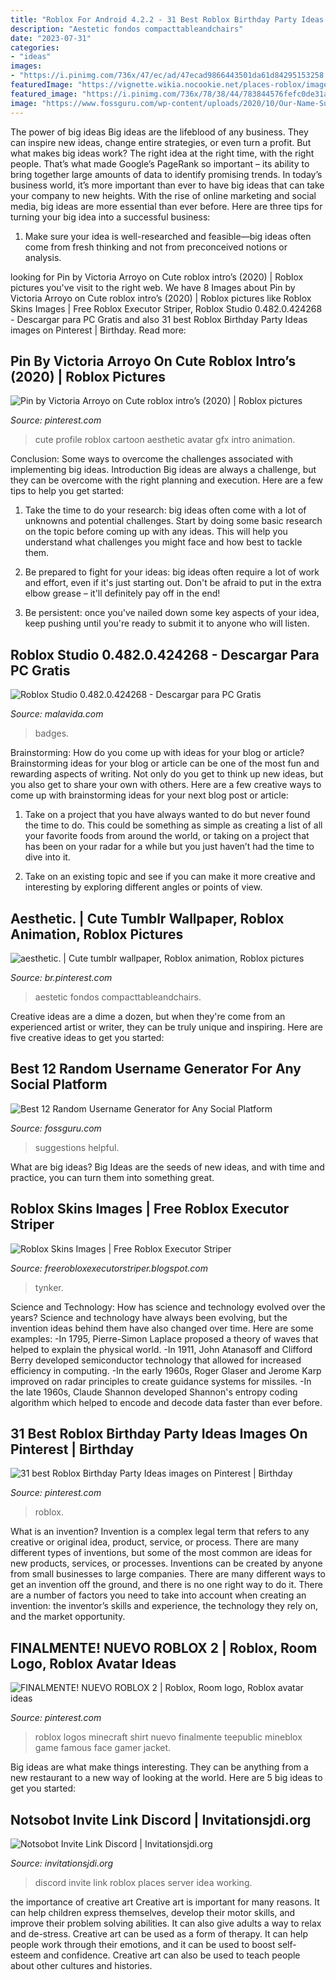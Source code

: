 ```yaml
---
title: "Roblox For Android 4.2.2 - 31 Best Roblox Birthday Party Ideas Images On Pinterest"
description: "Aestetic fondos compacttableandchairs"
date: "2023-07-31"
categories:
- "ideas"
images:
- "https://i.pinimg.com/736x/47/ec/ad/47ecad9866443501da61d84295153258.jpg"
featuredImage: "https://vignette.wikia.nocookie.net/places-roblox/images/d/d8/Placesdiscordserver.png/revision/latest/scale-to-width-down/2000?cb=20170531225818"
featured_image: "https://i.pinimg.com/736x/78/38/44/783844576fefc0de31a6a8837caebdf5.jpg"
image: "https://www.fossguru.com/wp-content/uploads/2020/10/Our-Name-Suggestions-for-unique-user-name.png"
---
```



The power of big ideas
Big ideas are the lifeblood of any business. They can inspire new ideas, change entire strategies, or even turn a profit. But what makes big ideas work? The right idea at the right time, with the right people. That’s what made Google’s PageRank so important – its ability to bring together large amounts of data to identify promising trends.
In today’s business world, it’s more important than ever to have big ideas that can take your company to new heights. With the rise of online marketing and social media, big ideas are more essential than ever before. Here are three tips for turning your big idea into a successful business:

1) Make sure your idea is well-researched and feasible—big ideas often come from fresh thinking and not from preconceived notions or analysis.

	

		
looking for Pin by Victoria Arroyo on Cute roblox intro’s (2020) | Roblox pictures you've visit to the right web. We have 8 Images about Pin by Victoria Arroyo on Cute roblox intro’s (2020) | Roblox pictures like Roblox Skins Images | Free Roblox Executor Striper, Roblox Studio 0.482.0.424268 - Descargar para PC Gratis and also 31 best Roblox Birthday Party Ideas images on Pinterest | Birthday. Read more:
		
    
## Pin By Victoria Arroyo On Cute Roblox Intro’s (2020) | Roblox Pictures

<img loading=lazy src="https://i.pinimg.com/736x/cf/48/f3/cf48f37ded20049d2009bdab418a1bfb.jpg" onerror="this.onerror=null;this.src='https://tse3.mm.bing.net/th?id=OIP.Lgwv_IY4lprcehFHyYWqPQHaGW&amp;pid=15.1';" alt="Pin by Victoria Arroyo on Cute roblox intro’s (2020) | Roblox pictures">

_Source: pinterest.com_

>cute profile roblox cartoon aesthetic avatar gfx intro animation. 

	

Conclusion: Some ways to overcome the challenges associated with implementing big ideas.
Introduction
Big ideas are always a challenge, but they can be overcome with the right planning and execution. Here are a few tips to help you get started:

1. Take the time to do your research: big ideas often come with a lot of unknowns and potential challenges. Start by doing some basic research on the topic before coming up with any ideas. This will help you understand what challenges you might face and how best to tackle them.

2. Be prepared to fight for your ideas: big ideas often require a lot of work and effort, even if it's just starting out. Don't be afraid to put in the extra elbow grease – it'll definitely pay off in the end!

3. Be persistent: once you've nailed down some key aspects of your idea, keep pushing until you're ready to submit it to anyone who will listen.

    
## Roblox Studio 0.482.0.424268 - Descargar Para PC Gratis

<img loading=lazy src="https://imag.malavida.com/mvimgbig/download-fs/roblox-studio-23812-3.jpg" onerror="this.onerror=null;this.src='https://tse2.mm.bing.net/th?id=OIP.omP85V4zZF0xspL3IRBtpAHaE2&amp;pid=15.1';" alt="Roblox Studio 0.482.0.424268 - Descargar para PC Gratis">

_Source: malavida.com_

>badges. 

	

Brainstorming: How do you come up with ideas for your blog or article?
Brainstorming ideas for your blog or article can be one of the most fun and rewarding aspects of writing. Not only do you get to think up new ideas, but you also get to share your own with others. Here are a few creative ways to come up with brainstorming ideas for your next blog post or article:
1. Take on a project that you have always wanted to do but never found the time to do. This could be something as simple as creating a list of all your favorite foods from around the world, or taking on a project that has been on your radar for a while but you just haven’t had the time to dive into it.

2. Take on an existing topic and see if you can make it more creative and interesting by exploring different angles or points of view.

    
## Aesthetic. | Cute Tumblr Wallpaper, Roblox Animation, Roblox Pictures

<img loading=lazy src="https://i.pinimg.com/736x/47/ec/ad/47ecad9866443501da61d84295153258.jpg" onerror="this.onerror=null;this.src='https://tse4.mm.bing.net/th?id=OIP.bOCMrEMSJw1oiIbgAwUCqAHaHa&amp;pid=15.1';" alt="aesthetic. | Cute tumblr wallpaper, Roblox animation, Roblox pictures">

_Source: br.pinterest.com_

>aestetic fondos compacttableandchairs. 

	

Creative ideas are a dime a dozen, but when they're come from an experienced artist or writer, they can be truly unique and inspiring. Here are five creative ideas to get you started: 

    
## Best 12 Random Username Generator For Any Social Platform

<img loading=lazy src="https://www.fossguru.com/wp-content/uploads/2020/10/Our-Name-Suggestions-for-unique-user-name.png" onerror="this.onerror=null;this.src='https://tse1.mm.bing.net/th?id=OIP.QgNQCoZbVLdas9ihkR7QWgHaG4&amp;pid=15.1';" alt="Best 12 Random Username Generator for Any Social Platform">

_Source: fossguru.com_

>suggestions helpful. 

	

What are big ideas?
Big Ideas are the seeds of new ideas, and with time and practice, you can turn them into something great.

    
## Roblox Skins Images | Free Roblox Executor Striper

<img loading=lazy src="https://lh6.googleusercontent.com/proxy/wHuRuuyK6TSW9FrK0ZpDiMpTtkei3bIk-_hgtL-SwGA9PCPxlJQlmgHF8YuGElbtoisfzTA8AOJRHixVMpJiLhgPrmpPAibr4e2StTIcjqo8i3P4a8W2nIDwkO3-N_aeVPE8r34uY8WBagtMFKnJxKuaDE_UCg=w1200-h630-p-k-no-nu" onerror="this.onerror=null;this.src='https://tse2.mm.bing.net/th?id=OIP.z4JSdAeXOjjaV9zWR-ZjCQAAAA&amp;pid=15.1';" alt="Roblox Skins Images | Free Roblox Executor Striper">

_Source: freerobloxexecutorstriper.blogspot.com_

>tynker. 

	

Science and Technology: How has science and technology evolved over the years?
Science and technology have always been evolving, but the invention ideas behind them have also changed over time. Here are some examples: 
-In 1795, Pierre-Simon Laplace proposed a theory of waves that helped to explain the physical world. 
-In 1911, John Atanasoff and Clifford Berry developed semiconductor technology that allowed for increased efficiency in computing. 
-In the early 1960s, Roger Glaser and Jerome Karp improved on radar principles to create guidance systems for missiles.
-In the late 1960s, Claude Shannon developed Shannon's entropy coding algorithm which helped to encode and decode data faster than ever before.

    
## 31 Best Roblox Birthday Party Ideas Images On Pinterest | Birthday

<img loading=lazy src="https://i.pinimg.com/736x/78/38/44/783844576fefc0de31a6a8837caebdf5.jpg" onerror="this.onerror=null;this.src='https://tse3.mm.bing.net/th?id=OIP.TfK2ZCjrqNAvN0yOrwP5owDYEg&amp;pid=15.1';" alt="31 best Roblox Birthday Party Ideas images on Pinterest | Birthday">

_Source: pinterest.com_

>roblox. 

	

What is an invention?
Invention is a complex legal term that refers to any creative or original idea, product, service, or process. There are many different types of inventions, but some of the most common are ideas for new products, services, or processes. Inventions can be created by anyone from small businesses to large companies. There are many different ways to get an invention off the ground, and there is no one right way to do it. There are a number of factors you need to take into account when creating an invention: the inventor’s skills and experience, the technology they rely on, and the market opportunity.

    
## FINALMENTE! NUEVO ROBLOX 2 | Roblox, Room Logo, Roblox Avatar Ideas

<img loading=lazy src="https://i.pinimg.com/736x/66/ee/8f/66ee8fead2a5554578123b6caf240c10.jpg" onerror="this.onerror=null;this.src='https://tse1.mm.bing.net/th?id=OIP.PmZNeR9IFLb7bW7imoHJPAHaEK&amp;pid=15.1';" alt="FINALMENTE! NUEVO ROBLOX 2 | Roblox, Room logo, Roblox avatar ideas">

_Source: pinterest.com_

>roblox logos minecraft shirt nuevo finalmente teepublic mineblox game famous face gamer jacket. 

	

Big ideas are what make things interesting. They can be anything from a new restaurant to a new way of looking at the world. Here are 5 big ideas to get you started: 

    
## Notsobot Invite Link Discord | Invitationsjdi.org

<img loading=lazy src="https://vignette.wikia.nocookie.net/places-roblox/images/d/d8/Placesdiscordserver.png/revision/latest/scale-to-width-down/2000?cb=20170531225818" onerror="this.onerror=null;this.src='https://tse2.mm.bing.net/th?id=OIP.xF3oELgCOyP5oNF_u0ZBKAHaDw&amp;pid=15.1';" alt="Notsobot Invite Link Discord | Invitationsjdi.org">

_Source: invitationsjdi.org_

>discord invite link roblox places server idea working. 

	

the importance of creative art
Creative art is important for many reasons. It can help children express themselves, develop their motor skills, and improve their problem solving abilities. It can also give adults a way to relax and de-stress.
Creative art can be used as a form of therapy. It can help people work through their emotions, and it can be used to boost self-esteem and confidence. Creative art can also be used to teach people about other cultures and histories.


